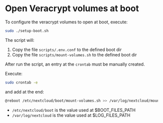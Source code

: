 # Open Veracrypt volumes at boot

To configure the veracrypt volumes to open at boot, execute:

```sh
sudo ./setup-boot.sh
```

The script will:

1. Copy the file `scripts/.env.conf` to the defined boot dir
2. Copy the file `scripts/mount-volumes.sh` to the defined boot dir

After run the script, an entry at the `crontab` must be manually created.

Execute:

```sh
sudo crontab -e
```

and add at the end:

```sh
@reboot /etc/nextcloud/boot/mount-volumes.sh >> /var/log/nextcloud/mount-volumes.log 2>&1
```

- `/etc/nextcloud/boot` is the value used at $BOOT_FILES_PATH
- `/var/log/nextcloud` is the value used at $LOG_FILES_PATH
